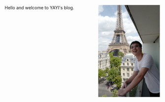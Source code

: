 <div style="display: flex;" > 
  <div> Hello and welcome to YAYI's blog. </div>
  <img src="images/yayi.png" width="200" style="display: flex; margin-left: auto; padding-left: 20px;" />
 
</div>





